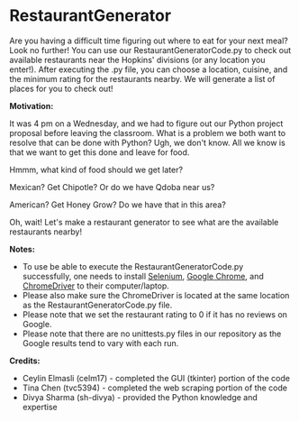 # RestaurantGenerator
Are you having a difficult time figuring out where to eat for your next meal? Look no further! You can use our RestaurantGeneratorCode.py to check out available restaurants near the Hopkins' divisions (or any location you enter!). After executing the .py file, you can choose a location, cuisine, and the minimum rating for the restaurants nearby. We will generate a list of places for you to check out!

**Motivation:**

It was 4 pm on a Wednesday, and we had to figure out our Python project proposal before leaving the classroom. What is a problem we both want to resolve that can be done with Python? Ugh, we don't know. All we know is that we want to get this done and leave for food.

Hmmm, what kind of food should we get later?

Mexican? Get Chipotle? Or do we have Qdoba near us?

American? Get Honey Grow? Do we have that in this area?

Oh, wait! Let's make a restaurant generator to see what are the available restaurants nearby!

**Notes:**
- To use be able to execute the RestaurantGeneratorCode.py successfully, one needs to install [Selenium](https://selenium-python.readthedocs.io/installation.html), [Google Chrome](https://www.google.com/chrome/), and [ChromeDriver](https://sites.google.com/chromium.org/driver/) to their computer/laptop.
- Please also make sure the ChromeDriver is located at the same location as the RestaurantGeneratorCode.py file.
- Please note that we set the restaurant rating to 0 if it has no reviews on Google.
- Please note that there are no unittests.py files in our repository as the Google results tend to vary with each run.

**Credits:**
- Ceylin Elmasli (celm17) - completed the GUI (tkinter) portion of the code
- Tina Chen (tvc5394) - completed the web scraping portion of the code
- Divya Sharma (sh-divya) - provided the Python knowledge and expertise
